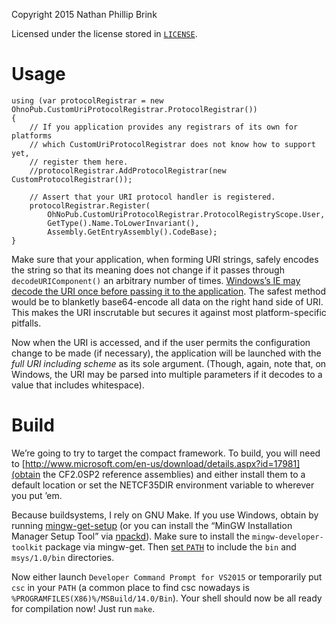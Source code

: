Copyright 2015 Nathan Phillip Brink

Licensed under the license stored in [`LICENSE`](LICENSE).

# Usage

    using (var protocolRegistrar = new OhnoPub.CustomUriProtocolRegistrar.ProtocolRegistrar())
    {
        // If you application provides any registrars of its own for platforms
        // which CustomUriProtocolRegistrar does not know how to support yet,
        // register them here.
        //protocolRegistrar.AddProtocolRegistrar(new CustomProtocolRegistrar());

        // Assert that your URI protocol handler is registered.
        protocolRegistrar.Register(
            OhNoPub.CustomUriProtocolRegistrar.ProtocolRegistryScope.User,
            GetType().Name.ToLowerInvariant(),
            Assembly.GetEntryAssembly().CodeBase);
    }

Make sure that your application, when forming URI strings, safely
encodes the string so that its meaning does not change if it passes
through `decodeURIComponent()` an arbitrary number of
times. [Windows’s IE may decode the URI once before passing it to the
application](https://msdn.microsoft.com/en-us/library/aa767914%28VS.85%29.aspx). The
safest method would be to blanketly base64-encode all data on the
right hand side of URI. This makes the URI inscrutable but secures it
against most platform-specific pitfalls.

Now when the URI is accessed, and if the user permits the
configuration change to be made (if necessary), the application will
be launched with the *full URI including scheme* as its sole
argument. (Though, again, note that, on Windows, the URI may be parsed
into multiple parameters if it decodes to a value that includes
whitespace).

# Build

We’re going to try to target the compact framework. To build, you will
need to
[http://www.microsoft.com/en-us/download/details.aspx?id=17981](obtain
the CF2.0SP2 reference assemblies) and either install them to a
default location or set the NETCF35DIR environment variable to
wherever you put ’em.

Because buildsystems, I rely on GNU Make. If you use Windows, obtain
by running
[mingw-get-setup](http://www.mingw.org/wiki/Getting_Started) (or you
can install the “MinGW Installation Manager Setup Tool” via
[npackd](https://npackd.appspot.com/)). Make sure to install the
`mingw-developer-toolkit` package via mingw-get. Then [set
`PATH`](http://rapidee.com/) to include the `bin` and `msys/1.0/bin`
directories.

Now either launch `Developer Command Prompt for VS2015` or temporarily
put `csc` in your `PATH` (a common place to find csc nowadays is
`%PROGRAMFILES(X86)%/MSBuild/14.0/Bin`). Your shell should now be all
ready for compilation now! Just run `make`.
